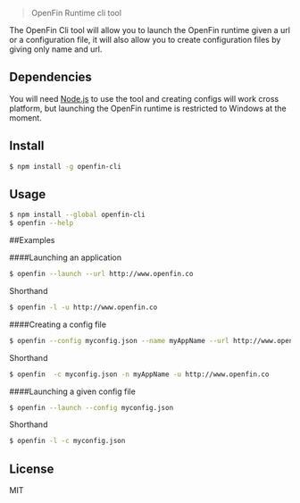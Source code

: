 > OpenFin Runtime cli tool

The OpenFin Cli tool will allow you to launch the OpenFin runtime given a url or a configuration file, it will also allow you to create configuration files by giving only name and url.

## Dependencies

You will need [Node.js](http://nodejs.org/) to use the tool and creating configs will work cross platform, but launching the OpenFin runtime is restricted to Windows at the moment.

## Install

```sh
$ npm install -g openfin-cli
```


## Usage

```sh
$ npm install --global openfin-cli
$ openfin --help
```

##Examples

####Launching an application

```sh
$ openfin --launch --url http://www.openfin.co
```

Shorthand
```sh
$ openfin -l -u http://www.openfin.co
```

####Creating a config file

```sh
$ openfin --config myconfig.json --name myAppName --url http://www.openfin.co
```

Shorthand
```sh
$ openfin  -c myconfig.json -n myAppName -u http://www.openfin.co
```

####Launching a given config file

```sh
$ openfin --launch --config myconfig.json
```

Shorthand
```sh
$ openfin -l -c myconfig.json
```

## License

MIT


[npm-url]: https://npmjs.org/package/openfin-cli
[npm-image]: https://badge.fury.io/js/openfin-cli.svg
[travis-url]: https://travis-ci.org/rdepena/openfin-cli
[travis-image]: https://travis-ci.org/rdepena/openfin-cli.svg?branch=master
[daviddm-url]: https://david-dm.org/rdepena/openfin-cli.svg?theme=shields.io
[daviddm-image]: https://david-dm.org/rdepena/openfin-cli
